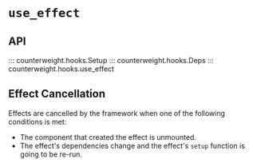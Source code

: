# `use_effect`

## API

::: counterweight.hooks.Setup
::: counterweight.hooks.Deps
::: counterweight.hooks.use_effect

## Effect Cancellation

Effects are cancelled by the framework when one of the following conditions is met:

- The component that created the effect is unmounted.
- The effect's dependencies change and the effect's `setup` function is going to be re-run.
